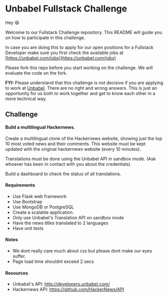 # Unbabel Fullstack Challenge

Hey :smile:

Welcome to our Fullstack Challenge repository. This README will guide you on how to participate in this challenge.

In case you are doing this to apply for our open positions for a Fullstack Developer make sure you first check the available jobs at [https://unbabel.com/jobs](https://unbabel.com/jobs)

Please fork this repo before you start working on the challenge. We will evaluate the code on the fork.

**FYI:** Please understand that this challenge is not decisive if you are applying to work at [Unbabel](https://unbabel.com/jobs). There are no right and wrong answers. This is just an opportunity for us both to work together and get to know each other in a more technical way.

## Challenge


#### Build a multilingual Hackernews.

Create a multilingual clone of the Hackernews website, showing just the top 10 most voted news and their comments. 
This website must be kept updated with the original hackernews website (every 10 minutes).

Translations must be done using the Unbabel API in sandbox mode. (Ask whoever has been in contact with you about the credentials)

Build a dashboard to check the status of all translations.


#### Requirements
* Use Flask web framework
* Use Bootstrap
* Use MongoDB or PostgreSQL
* Create a scalable application. 
* Only use Unbabel's Translation API on sandbox mode
* Have the news titles translated to 2 languages
* Have unit tests


#### Notes
* We dont really care much about css but please dont make our eyes suffer. 
* Page load time shouldnt exceed 2 secs 


#### Resources
* Unbabel's API: http://developers.unbabel.com/
* Hackernews API: https://github.com/HackerNews/API

